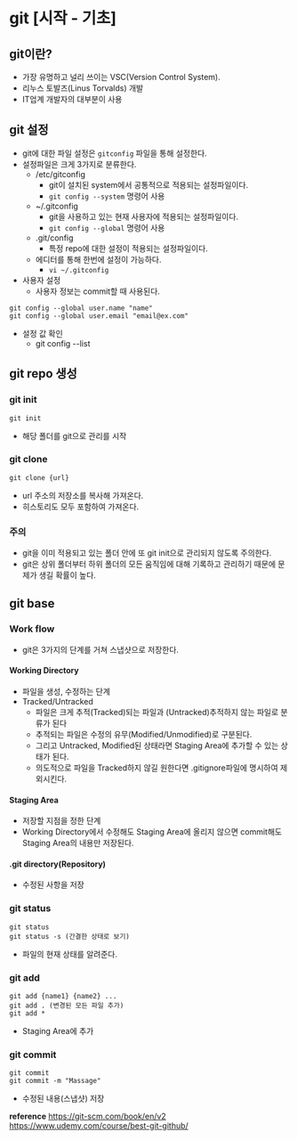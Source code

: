 # git [시작 - 기초]

## git이란?

- 가장 유명하고 널리 쓰이는 VSC(Version Control System).
- 리누스 토발즈(Linus Torvalds) 개발
- IT업계 개발자의 대부분이 사용

## git 설정

- git에 대한 파일 설정은 `gitconfig` 파일을 통해 설정한다.
- 설정파일은 크게 3가지로 분류한다.
  - /etc/gitconfig
    - git이 설치된 system에서 공통적으로 적용되는 설정파일이다.
    - `git config --system` 명령어 사용
  - ~/.gitconfig
    - git을 사용하고 있는 현재 사용자에 적용되는 설정파일이다.
    - `git config --global` 명령어 사용
  - .git/config
    - 특정 repo에 대한 설정이 적용되는 설정파일이다.
  - 에디터를 통해 한번에 설정이 가능하다.
    - `vi ~/.gitconfig`
- 사용자 설정
  - 사용자 정보는 commit할 때 사용된다.

```
git config --global user.name "name"
git config --global user.email "email@ex.com"
```

- 설정 값 확인
  - git config --list

## git repo 생성

### git init

```
git init
```

- 해당 폴더를 git으로 관리를 시작

### git clone

```
git clone {url}
```

- url 주소의 저장소를 복사해 가져온다.
- 히스토리도 모두 포함하여 가져온다.

### 주의

- git을 이미 적용되고 있는 폴더 안에 또 git init으로 관리되지 않도록 주의한다.
- git은 상위 폴더부터 하위 폴더의 모든 움직임에 대해 기록하고 관리하기 때문에 문제가 생길 확률이 높다.

## git base

### Work flow

- git은 3가지의 단계를 거쳐 스냅샷으로 저장한다.

#### Working Directory

- 파일을 생성, 수정하는 단계
- Tracked/Untracked
  - 파일은 크게 추적(Tracked)되는 파일과 (Untracked)추적하지 않는 파일로 분류가 된다
  - 추적되는 파일은 수정의 유무(Modified/Unmodified)로 구분된다.
  - 그리고 Untracked, Modified된 상태라면 Staging Area에 추가할 수 있는 상태가 된다.
  - 의도적으로 파일을 Tracked하지 않길 원한다면 .gitignore파일에 명시하여 제외시킨다.

#### Staging Area

- 저장할 지점을 정한 단계
- Working Directory에서 수정해도 Staging Area에 올리지 않으면 commit해도 Staging Area의 내용만 저장된다.

#### .git directory(Repository)

- 수정된 사항을 저장

### git status

```
git status
git status -s (간결한 상태로 보기)
```

- 파일의 현재 상태를 알려준다.

### git add

```
git add {name1} {name2} ...
git add . (변경된 모든 파일 추가)
git add *
```

- Staging Area에 추가

### git commit

```
git commit
git commit -m "Massage"
```

- 수정된 내용(스냅샷) 저장

**reference**
https://git-scm.com/book/en/v2
https://www.udemy.com/course/best-git-github/
